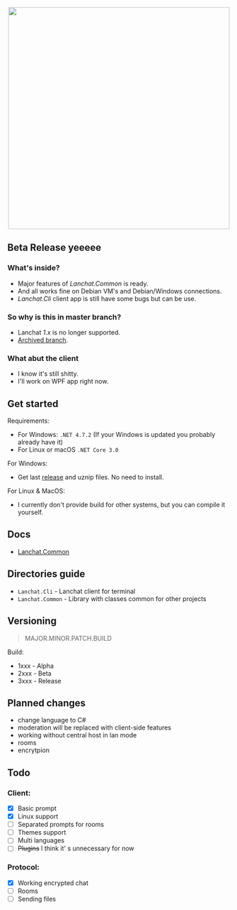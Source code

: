 <p align="center">
<img src="https://www.tofu.ovh/files/lanchat2_logo.png" width="500">
</p>

## Beta Release yeeeee
### What's inside?
* Major features of *Lanchat.Common* is ready.
* And all works fine on Debian VM's and Debian/Windows connections.
* *Lanchat.Cli* client app is still have some bugs but can be use.

### So why is this in master branch?
* Lanchat *1.x* is no longer supported.
* [Archived branch](https://github.com/tofudd/lanchat/tree/1.x).

### What abut the client
* I know it's still shitty.
* I'll work on WPF app right now.

## Get started

Requirements:

* For Windows: `.NET 4.7.2` (If your Windows is updated you probably already have it)
* For Linux or macOS `.NET Core 3.0`

For Windows:

* Get last [release](https://github.com/tofudd/lanchat/releases) and uznip files. No need to install.

For Linux & MacOS:

* I currently don't provide build for other systems, but you can compile it yourself.

## Docs
* [Lanchat.Common](https://github.com/tofudd/lanchat/blob/master/docs/Lanchat.Common.md)

## Directories guide
* `Lanchat.Cli` - Lanchat client for terminal
* `Lanchat.Common` - Library with classes common for other projects

## Versioning
>MAJOR.MINOR.PATCH.BUILD

Build:
* 1xxx - Alpha
* 2xxx - Beta
* 3xxx - Release

## Planned changes
* change language to C#
* moderation will be replaced with client-side features
* working without central host in lan mode
* rooms
* encrytpion

## Todo
### Client:
- [x] Basic prompt
- [x] Linux support
- [ ] Separated prompts for rooms
- [ ] Themes support
- [ ] Multi languages
- [ ] ~~Plugins~~ I think it' s unnecessary for now

### Protocol:
- [x] Working encrypted chat
- [ ] Rooms
- [ ] Sending files